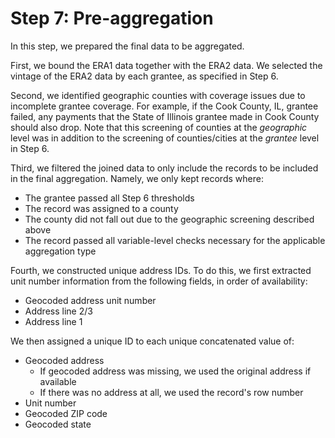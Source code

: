 # Step 7: Pre-aggregation

In this step, we prepared the final data to be aggregated.

First, we bound the ERA1 data together with the ERA2 data. We selected the vintage of the ERA2 data by each grantee, as specified in Step 6. 

Second, we identified geographic counties with coverage issues due to incomplete grantee coverage. For example, if the Cook County, IL, grantee failed, any payments that the State of Illinois grantee made in Cook County should also drop. Note that this screening of counties at the *geographic* level was in addition to the screening of counties/cities at the *grantee* level in Step 6.

Third, we filtered the joined data to only include the records to be included in the final aggregation. Namely, we only kept records where:

- The grantee passed all Step 6 thresholds
- The record was assigned to a county
- The county did not fall out due to the geographic screening described above
- The record passed all variable-level checks necessary for the applicable aggregation type

Fourth, we constructed unique address IDs. To do this, we first extracted unit number information from the following fields, in order of availability:

- Geocoded address unit number
- Address line 2/3
- Address line 1

We then assigned a unique ID to each unique concatenated value of:

- Geocoded address 
	- If geocoded address was missing, we used the original address if available
	- If there was no address at all, we used the record's row number
- Unit number
- Geocoded ZIP code
- Geocoded state
